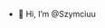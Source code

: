 - 👋 Hi, I’m @Szymciuu


<!---
Szymciuu/Szymciuu is a ✨ special ✨ repository because its `README.md` (this file) appears on your GitHub profile.
You can click the Preview link to take a look at your changes.
--->
